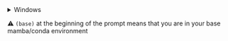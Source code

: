 <details> <summary>Windows</summary>

### 1 - Download GitHub repository: 
- Download GitHub repository
([link](https://github.com/BDehapiot/ETH-ScopeM_CZITools/archive/refs/heads/main.zip)) 
- Unzip folder to a known location (e.g. `C:\Users\YourUsername\Desktop`)

### 2 - Install Mambaforge: 
- Download Mambaforge installer for Windows 
([link](https://github.com/conda-forge/miniforge/releases/latest/download/Miniforge3-Windows-x86_64.exe))
- Run the downloaded `.exe` file and select the following options:  
    - create start menu shortcuts
    - add Miniforge3 to PATH environment variable

### 3 - Setup mamba/conda environment: 
- Run `Miniforge Prompt` from start menu shortcuts (see `Miniforge3` folder)
- Your prompt should look like this:  
```bash
(base) PS C:\Users\YourUsername>
```
    - ⚠️`(base)` indicates that you are in your base environment




- Move the prompt to the downloaded GitHub repository using the `cd` command: 
```bash
cd Desktop/{{ repo_name }}-main
```
- The prompt should change to reflect your current location:
```bash
(base) PS C:\Users\YourUsername>\Desktop\{{ repo_name }}-main
```
- You can now create a new mamba/conda environment: 
```bash
mamba env create -f environment.yml
```
- Activate your newly created environment:
```bash
mamba activate {{ env_name }}
```
- Your prompt should now start with `({{ env_name }})`

<hr style=\"border-top: 1px\">
</details>

⚠️ `(base)` at the beginning of the prompt means that you are in your base mamba/conda environment